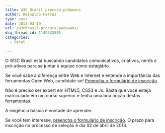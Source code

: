 ```yaml
---
title: W3C Brasil procura padawans
author: Reinaldo Ferraz
type: post
date: 2013-03-19
url: /w3cbrasil-procura-padawans/
dsq_thread_id: 1149333885
categories:
  - Geral

---
```

O W3C Brasil está buscando candidatos comunicativos, criativos, nerds e pró-ativos para se juntar à equipe como estagiário.

Se você sabe a diferença entre Web e Internet e entende a importância das ferramentas Open Web, candidate-se! [Preencha o formulário de inscrição][1].

Não é preciso ser expert em HTML5, CSS3 e Js. Basta que você esteja matriculado em um curso superior e tenha uma boa noção destas ferramentas.
  
A exigência básica é vontade de aprender.

Se você tem interesse, [preencha o formulário de inscrição][1]. O prazo para inscrição no processo de seleção é dia 02 de abril de 2013.

 [1]: https://docs.google.com/forms/d/1i_oRtsR-av0F0CCK7TI6h4tbFqWFck1hu6jKIWv6Gwo/viewform